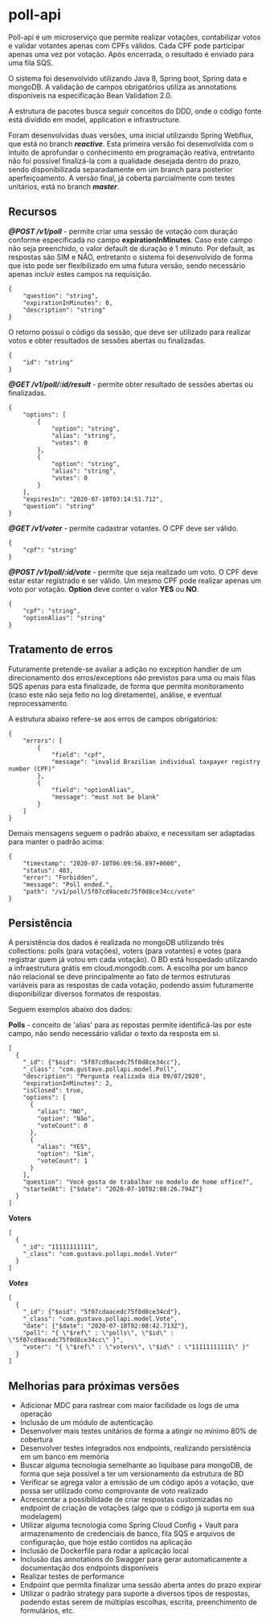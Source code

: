 # poll-api

Poll-api é um microserviço que permite realizar votações, contabilizar votos e validar votantes apenas com CPFs válidos. Cada CPF pode participar apenas uma vez por votação. Após encerrada, o resultado é enviado para uma fila SQS.

O sistema foi desenvolvido utilizando Java 8, Spring boot, Spring data e mongoDB. A validação de campos obrigatórios utiliza as annotations disponíveis na especificação Bean Validation 2.0.

A estrutura de pacotes busca seguir conceitos do DDD, onde o código fonte está dividido em model, application e infrastructure.

Foram desenvolvidas duas versões, uma inicial utilizando Spring Webflux, que está no branch ***reactive***. Esta primeira versão foi desenvolvida com o intuito de aprofundar o conhecimento em programação reativa, entretanto não foi possível finalizá-la com a qualidade desejada dentro do prazo, sendo disponibilizada separadamente em um branch para posterior aperfeiçoamento. A versão final, já coberta parcialmente com testes unitários, está no branch ***master***.

## Recursos

***@POST /v1/poll*** - permite criar uma sessão de votação com duração conforme especificada no campo **expirationInMinutes**. Caso este campo não seja preenchido, o valor default de duração é 1 minuto. Por default, as respostas são SIM e NÃO, entretanto o sistema foi desenvolvido de forma que isto pode ser flexibilizado em uma futura versão, sendo necessário apenas incluir estes campos na requisição.

```
{
    "question": "string",
    "expirationInMinutes": 0,
    "description": "string"
}
```

O retorno possui o código da sessão, que deve ser utilizado para realizar votos e obter resultados de sessões abertas ou finalizadas.

```
{
    "id": "string"
}
```

***@GET /v1/poll/:id/result*** - permite obter resultado de sessões abertas ou finalizadas.

```
{
    "options": [
        {
            "option": "string",
            "alias": "string",
            "votes": 0
        },
        {
            "option": "string",
            "alias": "string",
            "votes": 0
        }
    ],
    "expiresIn": "2020-07-10T03:14:51.712",
    "question": "string"
}
```

***@GET /v1/voter*** - permite cadastrar votantes. O CPF deve ser válido.

```
{
    "cpf": "string"
}
```

***@POST /v1/poll/:id/vote*** - permite que seja realizado um voto. O CPF deve estar estar registrado e ser válido. Um mesmo CPF pode realizar apenas um voto por votação. **Option** deve conter o valor **YES** ou **NO**.

```
{
    "cpf": "string",
    "optionAlias": "string"
}
```

## Tratamento de erros

Futuramente pretende-se avaliar a adição no exception handler de um direcionamento dos erros/exceptions não previstos para uma ou mais filas SQS apenas para esta finalizade, de forma que permita monitoramento (caso este não seja feito no log diretamente), análise, e eventual reprocessamento.

A estrutura abaixo refere-se aos erros de campos obrigatórios:

```
{
    "errors": [
        {
            "field": "cpf",
            "message": "invalid Brazilian individual taxpayer registry number (CPF)"
        },
        {
            "field": "optionAlias",
            "message": "must not be blank"
        }
    ]
}
```

Demais mensagens seguem o padrão abaixo, e necessitam ser adaptadas para manter o padrão acima:

```
{
    "timestamp": "2020-07-10T06:09:56.897+0000",
    "status": 403,
    "error": "Forbidden",
    "message": "Poll ended.",
    "path": "/v1/poll/5f07cd9acedc75f0d8ce34cc/vote"
}
```

## Persistência

A persistência dos dados é realizada no mongoDB utilizando três collections: polls (para votações), voters (para votantes) e votes (para registrar quem já votou em cada votação). O BD está hospedado utilizando a infraestrutura grátis em cloud.mongodb.com. A escolha por um banco não relacional se deve principalmente ao fato de termos estruturas variáveis para as respostas de cada votação, podendo assim futuramente disponibilizar diversos formatos de respostas. 

Seguem exemplos abaixo dos dados:

**Polls** - conceito de 'alias' para as repostas permite identificá-las por este campo, não sendo necessário validar o texto da resposta em si.
```
[
  {
    "_id": {"$oid": "5f07cd9acedc75f0d8ce34cc"},
    "_class": "com.gustavo.pollapi.model.Poll",
    "description": "Pergunta realizada dia 09/07/2020",
    "expirationInMinutes": 2,
    "isClosed": true,
    "options": [
      {
        "alias": "NO",
        "option": "Não",
        "voteCount": 0
      },
      {
        "alias": "YES",
        "option": "Sim",
        "voteCount": 1
      }
    ],
    "question": "Você gosta de trabalhar no modelo de home office?",
    "startedAt": {"$date": "2020-07-10T02:08:26.794Z"}
  }
]
```

**Voters**
```
[
  {
    "_id": "11111111111",
    "_class": "com.gustavo.pollapi.model.Voter"
  }
]
```

***Votes***
```
[
  {
    "_id": {"$oid": "5f07cdaacedc75f0d8ce34cd"},
    "_class": "com.gustavo.pollapi.model.Vote",
    "date": {"$date": "2020-07-10T02:08:42.713Z"},
    "poll": "{ \"$ref\" : \"polls\", \"$id\" : \"5f07cd9acedc75f0d8ce34cc\" }",
    "voter": "{ \"$ref\" : \"voters\", \"$id\" : \"11111111111\" }"
  }
]
```


## Melhorias para próximas versões

- Adicionar MDC para rastrear com maior facilidade os logs de uma operação
- Inclusão de um módulo de autenticação
- Desenvolver mais testes unitários de forma a atingir no mínimo 80% de cobertura
- Desenvolver testes integrados nos endpoints, realizando persistência em um banco em memória
- Buscar alguma tecnologia semelhante ao liquibase para mongoDB, de forma que seja possível a ter um versionamento da estrutura de BD
- Verificar se agrega valor a emissão de um código após a votação, que possa ser utilizado como comprovante de voto realizado
- Acrescentar a possibilidade de criar respostas customizadas no endpoint de criação de votações (algo que o código já suporta em sua modelagem)
- Utilizar alguma tecnologia como Spring Cloud Config + Vault para armazenamento de credenciais de banco, fila SQS e arquivos de configuração, que hoje estão contidos na aplicação
- Inclusão de Dockerfile para rodar a aplicação local
- Inclusão das annotations do Swagger para gerar automaticamente a documentação dos endpoints disponíveis
- Realizar testes de performance
- Endpoint que permita finalizar uma sessão aberta antes do prazo expirar
- Utilizar o padrão strategy para suporte a diversos tipos de respostas, podendo estas serem de múltiplas escolhas, escrita, preenchimento de formulários, etc.